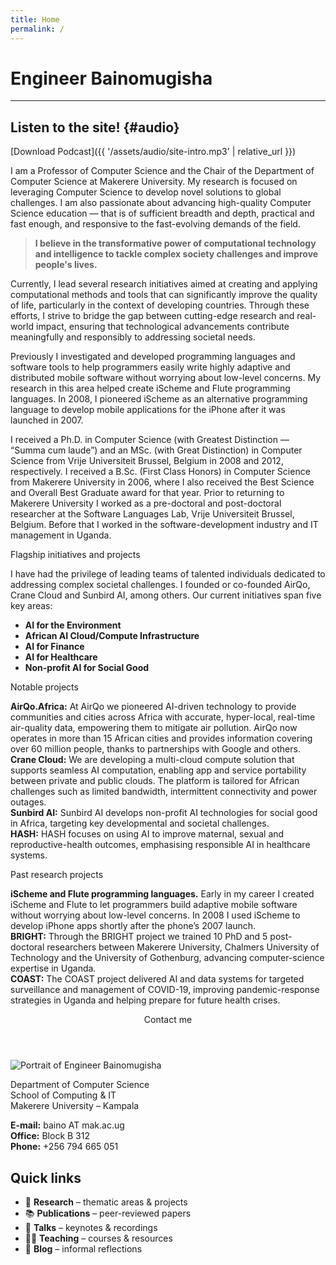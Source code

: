```yaml
---
title: Home
permalink: /
---
```


<div class="main" markdown="1">

# Engineer Bainomugisha

---

## Listen to the site! {#audio}

[Download Podcast]({{ '/assets/audio/site-intro.mp3' | relative_url }})

I am a Professor of Computer Science and the Chair of the Department of Computer Science at Makerere University. My research is focused on leveraging Computer Science to develop novel solutions to global challenges. I am also passionate about advancing high-quality Computer Science education — that is of sufficient breadth and depth, practical and fast enough, and responsive to the fast-evolving demands of the field.

> **I believe in the transformative power of computational technology and intelligence to tackle complex society challenges and improve people's lives.**

Currently, I lead several research initiatives aimed at creating and applying computational methods and tools that can significantly improve the quality of life, particularly in the context of developing countries. Through these efforts, I strive to bridge the gap between cutting-edge research and real-world impact, ensuring that technological advancements contribute meaningfully and responsibly to addressing societal needs.

Previously I investigated and developed programming languages and software tools to help programmers easily write highly adaptive and distributed mobile software without worrying about low-level concerns. My research in this area helped create iScheme and Flute programming languages. In 2008, I pioneered iScheme as an alternative programming language to develop mobile applications for the iPhone after it was launched in 2007.

I received a Ph.D. in Computer Science (with Greatest Distinction — “Summa cum laude”) and an MSc. (with Great Distinction) in Computer Science from Vrije Universiteit Brussel, Belgium in 2008 and 2012, respectively. I received a B.Sc. (First Class Honors) in Computer Science from Makerere University in 2006, where I also received the Best Science and Overall Best Graduate award for that year. Prior to returning to Makerere University I worked as a pre-doctoral and post-doctoral researcher at the Software Languages Lab, Vrije Universiteit Brussel, Belgium. Before that I worked in the software-development industry and IT management in Uganda.

<span class="tag">Flagship initiatives and projects</span>

I have had the privilege of leading teams of talented individuals dedicated to addressing complex societal challenges. I founded or co-founded AirQo, Crane Cloud and Sunbird AI, among others. Our current initiatives span five key areas:

- **AI for the Environment**  
- **African AI Cloud/Compute Infrastructure**  
- **AI for Finance**  
- **AI for Healthcare**  
- **Non-profit AI for Social Good**

<span class="tag">Notable projects</span>

**AirQo.Africa:** At AirQo we pioneered AI-driven technology to provide communities and cities across Africa with accurate, hyper-local, real-time air-quality data, empowering them to mitigate air pollution. AirQo now operates in more than 15 African cities and provides information covering over 60 million people, thanks to partnerships with Google and others.  
**Crane Cloud:** We are developing a multi-cloud compute solution that supports seamless AI computation, enabling app and service portability between private and public clouds. The platform is tailored for African challenges such as limited bandwidth, intermittent connectivity and power outages.  
**Sunbird AI:** Sunbird AI develops non-profit AI technologies for social good in Africa, targeting key developmental and societal challenges.  
**HASH:** HASH focuses on using AI to improve maternal, sexual and reproductive-health outcomes, emphasising responsible AI in healthcare systems.

<span class="tag">Past research projects</span>

**iScheme and Flute programming languages.** Early in my career I created iScheme and Flute to let programmers build adaptive mobile software without worrying about low-level concerns. In 2008 I used iScheme to develop iPhone apps shortly after the phone’s 2007 launch.  
**BRIGHT:** Through the BRIGHT project we trained 10 PhD and 5 post-doctoral researchers between Makerere University, Chalmers University of Technology and the University of Gothenburg, advancing computer-science expertise in Uganda.  
**COAST:** The COAST project delivered AI and data systems for targeted surveillance and management of COVID-19, improving pandemic-response strategies in Uganda and helping prepare for future health crises.

</div>

<aside class="card">
  <header>Contact me</header>
  <div class="card-body">
    <img
      src="{{ '/assets/images/gideon.jpg' | relative_url }}"
      alt="Portrait of Engineer Bainomugisha"
      class="portrait">
    <p>
      Department of Computer Science<br>
      School of Computing & IT<br>
      Makerere University – Kampala
    </p>
    <p>
      <strong>E-mail:</strong> baino AT mak.ac.ug<br>
      <strong>Office:</strong> Block B&nbsp;312<br>
      <strong>Phone:</strong> +256&nbsp;794&nbsp;665&nbsp;051
    </p>
  </div>
</aside>

## Quick links

<ul class="quick-links">
  <li>🔬 <strong>Research</strong> – thematic areas & projects</li>
  <li>📚 <strong>Publications</strong> – peer-reviewed papers</li>
  <li>🎤 <strong>Talks</strong> – keynotes & recordings</li>
  <li>👩‍🏫 <strong>Teaching</strong> – courses & resources</li>
  <li>📝 <strong>Blog</strong> – informal reflections</li>
</ul>
